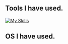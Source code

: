 ## Tools I have used.
[![My Skills](https://skillicons.dev/icons?i=figma,react,nextjs,tailwind,css,nodejs,express,firebase,mysql,ts,js,php,html,python,au&theme=light)](https://skillicons.dev)

## OS I have used.

<!--
**SupawitKaennak/SupawitKaennak** is a ✨ _special_ ✨ repository because its `README.md` (this file) appears on your GitHub profile.

Here are some ideas to get you started:

- 🔭 I’m currently working on ...
- 🌱 I’m currently learning ...
- 👯 I’m looking to collaborate on ...
- 🤔 I’m looking for help with ...
- 💬 Ask me about ...
- 📫 How to reach me: ...
- 😄 Pronouns: ...
- ⚡ Fun fact: ...
-->
